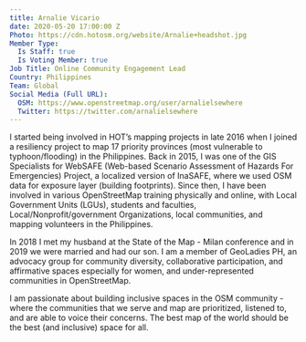 ```yaml
---
title: Arnalie Vicario
date: 2020-05-20 17:00:00 Z
Photo: https://cdn.hotosm.org/website/Arnalie+headshot.jpg
Member Type:
  Is Staff: true
  Is Voting Member: true
Job Title: Online Community Engagement Lead
Country: Philippines
Team: Global
Social Media (Full URL):
  OSM: https://www.openstreetmap.org/user/arnalielsewhere
  Twitter: https://twitter.com/arnalielsewhere
---
```


I started being involved in HOT’s mapping projects in late 2016 when I joined a resiliency project to map 17 priority provinces (most vulnerable to typhoon/flooding) in the Philippines. Back in 2015, I was one of the GIS Specialists for WebSAFE (Web-based Scenario Assessment of Hazards For Emergencies) Project, a localized version of InaSAFE, where we used OSM data for exposure layer (building footprints). Since then, I have been involved in various OpenStreetMap training physically and online, with Local Government Units (LGUs), students and faculties, Local/Nonprofit/government Organizations, local communities, and mapping volunteers in the Philippines.

In 2018 I met my husband at the State of the Map - Milan conference and in 2019 we were married and had our son. I am a member of GeoLadies PH, an advocacy group for community diversity, collaborative participation, and affirmative spaces especially for women, and under-represented communities in OpenStreetMap.

I am passionate about building inclusive spaces in the OSM community - where the communities that we serve and map are prioritized, listened to, and are able to voice their concerns. The best map of the world should be the best (and inclusive) space for all.
